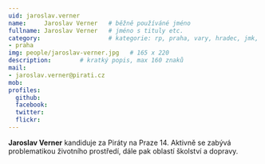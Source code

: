 ```yaml
---
uid: jaroslav.verner
name:     Jaroslav Verner  	# běžně používáné jméno
fullname: Jaroslav Verner 	# jméno s tituly etc.
category:                 	# kategorie: rp, praha, vary, hradec, jmk, senat
- praha
img: people/jaroslav-verner.jpg   # 165 x 220
description:      	# kratký popis, max 160 znaků
mail:
- jaroslav.verner@pirati.cz
mob:			 
profiles:
  github:       
  facebook:  
  twitter: 		  
  flickr:		  
---
```


**Jaroslav Verner** kandiduje za Piráty na Praze 14. Aktivně se zabývá problematikou životního prostředí, dále pak oblastí školství a dopravy. 
